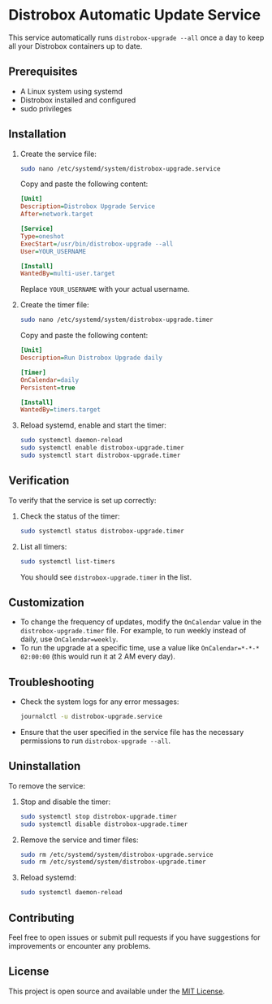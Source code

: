 # Distrobox Automatic Update Service

This service automatically runs `distrobox-upgrade --all` once a day to keep all your Distrobox containers up to date.

## Prerequisites

- A Linux system using systemd
- Distrobox installed and configured
- sudo privileges

## Installation

1. Create the service file:

   ```bash
   sudo nano /etc/systemd/system/distrobox-upgrade.service
   ```

   Copy and paste the following content:

   ```ini
   [Unit]
   Description=Distrobox Upgrade Service
   After=network.target

   [Service]
   Type=oneshot
   ExecStart=/usr/bin/distrobox-upgrade --all
   User=YOUR_USERNAME

   [Install]
   WantedBy=multi-user.target
   ```

   Replace `YOUR_USERNAME` with your actual username.

2. Create the timer file:

   ```bash
   sudo nano /etc/systemd/system/distrobox-upgrade.timer
   ```

   Copy and paste the following content:

   ```ini
   [Unit]
   Description=Run Distrobox Upgrade daily

   [Timer]
   OnCalendar=daily
   Persistent=true

   [Install]
   WantedBy=timers.target
   ```

3. Reload systemd, enable and start the timer:

   ```bash
   sudo systemctl daemon-reload
   sudo systemctl enable distrobox-upgrade.timer
   sudo systemctl start distrobox-upgrade.timer
   ```

## Verification

To verify that the service is set up correctly:

1. Check the status of the timer:

   ```bash
   sudo systemctl status distrobox-upgrade.timer
   ```

2. List all timers:

   ```bash
   sudo systemctl list-timers
   ```

   You should see `distrobox-upgrade.timer` in the list.

## Customization

- To change the frequency of updates, modify the `OnCalendar` value in the `distrobox-upgrade.timer` file. For example, to run weekly instead of daily, use `OnCalendar=weekly`.
- To run the upgrade at a specific time, use a value like `OnCalendar=*-*-* 02:00:00` (this would run it at 2 AM every day).

## Troubleshooting

- Check the system logs for any error messages:

  ```bash
  journalctl -u distrobox-upgrade.service
  ```

- Ensure that the user specified in the service file has the necessary permissions to run `distrobox-upgrade --all`.

## Uninstallation

To remove the service:

1. Stop and disable the timer:

   ```bash
   sudo systemctl stop distrobox-upgrade.timer
   sudo systemctl disable distrobox-upgrade.timer
   ```

2. Remove the service and timer files:

   ```bash
   sudo rm /etc/systemd/system/distrobox-upgrade.service
   sudo rm /etc/systemd/system/distrobox-upgrade.timer
   ```

3. Reload systemd:

   ```bash
   sudo systemctl daemon-reload
   ```

## Contributing

Feel free to open issues or submit pull requests if you have suggestions for improvements or encounter any problems.

## License

This project is open source and available under the [MIT License](https://opensource.org/licenses/MIT).
